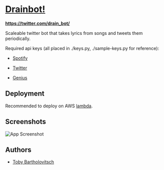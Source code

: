 
# **[Drainbot!](https://twitter.com/drain_bot/)**

**https://twitter.com/drain_bot/**

Scaleable twitter bot that takes lyrics from songs and tweets them periodically.

Required api keys (all placed in ./keys.py, ./sample-keys.py for reference):

- [Spotify](https://developer.spotify.com/dashboard/login)

- [Twitter](https://developer.twitter.com/en/docs/twitter-api)

- [Genius](https://docs.genius.com/)
## Deployment

Recommended to deploy on AWS [lambda](https://us-east-1.console.aws.amazon.com/lambda/home).

## Screenshots

![App Screenshot](https://i.imgur.com/6yfwE6W.png)


## Authors

- [Toby Bartholovitsch](https://www.github.com/tpby2005)

